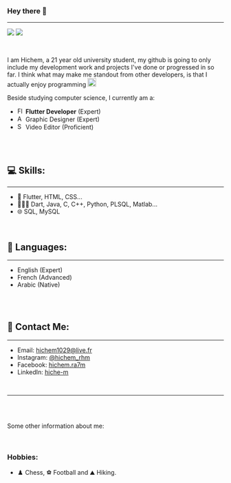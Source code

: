 

### Hey there 👋

<hr/>

![](https://badgen.net/badge/Profile/NEW/orange?icon=github)
![](https://komarev.com/ghpvc/?username=hiche-m&color=brightgreen)

<br/>

I am Hichem, a 21 year old university student, my github is going to only include my development work and projects I've done or progressed in so far.
I think what may make me standout from other developers, is that I actually enjoy programming <img src="https://upload.wikimedia.org/wikipedia/commons/thumb/9/9a/Coffee_cup_icon.svg/2137px-Coffee_cup_icon.svg.png" width="20"/>


Beside studying computer science, I currently am a:
- <img src="https://cdn-images-1.medium.com/max/1200/1*5-aoK8IBmXve5whBQM90GA.png" alt="Flutter Logo" width="15"/> **Flutter Developer** (Expert)
- <img src="https://access.tufts.edu/sites/default/files/2017-10/Adobe-Creative-Cloud.svg" alt="Adobe Creative Suite Logo" width="15"/> Graphic Designer (Expert)
- <img src="https://static.wikia.nocookie.net/logopedia/images/1/1b/Sony_Vegas_Pro_13_%282014%29.svg/revision/latest/scale-to-width-down/200?cb=20210827155453" alt="Sony Vegas Pro Logo" width="15"/> Video Editor (Proficient)

<br/><br/>

## 💻 **Skills:**

<hr/>

- 📱 Flutter, HTML, CSS...
- 👨🏾‍💻 Dart, Java, C, C++, Python, PLSQL, Matlab...
- 🌐 SQL, MySQL

<br/>

## 📙 **Languages:**

<hr/>

- English (Expert)
- French (Advanced)
- Arabic (Native)

<br/><br/>

## 👤 **Contact Me:**

<hr/>

- Email: <ins>hichem1029@live.fr</ins>
- Instagram: [<ins>@hichem_rhm</ins>](https://www.instagram.com/hichem_rhm/)
- Facebook: [<ins>hichem.ra7m</ins>](https://www.facebook.com/hichem.ra7m)
- LinkedIn: [<ins>hiche-m</ins>](https://www.linkedin.com/in/hiche-m)

<br/>

<hr/><br/><br/>

Some other information about me:

<br/>

### **Hobbies**:

- ♟️ Chess, ⚽ Football and ⛰️ Hiking.
